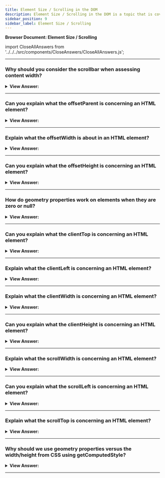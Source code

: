 ```yaml
---
title: Element Size / Scrolling in the DOM
description: Element Size / Scrolling in the DOM is a topic that is covered in this article. - JavaScript Interview Questions & Answers
sidebar_position: 9
sidebar_label: Element Size / Scrolling
---
```


**Browser Document: Element Size / Scrolling**

import CloseAllAnswers from '../../../src/components/CloseAnswers/CloseAllAnswers.js';

<CloseAllAnswers />

---

### Why should you consider the scrollbar when assessing content width?

<details>
  <summary><strong>View Answer:</strong></summary>
  <div>
  <div><strong>Interview Response:</strong> If the scrollbar is 16px wide, then only 300 - 16 = 284px remains, and we should consider it. Some browsers (not all) reserve the space for it by taking it from the content. Our content may look off or overlap if we do not account for the scrollbar width.
    </div><br /><br />

:::note
The width may vary between devices and browsers.
:::

  </div>
</details>

---

### Can you explain what the offsetParent is concerning an HTML element?

<details>
  <summary><strong>View Answer:</strong></summary>
  <div>
  <div><strong>Interview Response:</strong> The HTMLElement.offsetParent read-only property references the element which is the closest (nearest in the containment hierarchy) positioned ancestor element.</div><br />
  <div><strong>Technical Response:</strong> The HTMLElement.offsetParent read-only property references the element that is the closest (nearest in the containment hierarchy) positioned ancestor element. If there is no positioned ancestor element, the nearest ancestor td, th, or table gets returned, or the body if there are no ancestor table elements either. Properties offsetLeft/offsetTop provide x/y coordinates relative to offsetParent upper-left corner. There are several occasions when offsetParent is null including for not shown elements (display:none or not in the document), &#8249;body&#8250; and &#8249;html&#8250;, and elements with `position:fixed`.
  </div><br />
  <div><strong className="codeExample">Code Example:</strong><br /><br />

  <div></div>

```html
<main style="position: relative" id="main">
  <article>
    <div id="example" style="position: absolute; left: 180px; top: 180px">
      ...
    </div>
  </article>
</main>

<script>
  alert(example.offsetParent.id); // main
  alert(example.offsetLeft); // 180 (note: a number, not a string "180px")
  alert(example.offsetTop); // 180
</script>
```

  </div>
  </div>
</details>

---

### Explain what the offsetWidth is about in an HTML element?

<details>
  <summary><strong>View Answer:</strong></summary>
  <div>
  <div><strong>Interview Response:</strong> The HTMLElement.offsetWidth read-only property returns the layout width of an element as an integer.</div><br />
  <div><strong>Technical Response:</strong> The HTMLElement.offsetWidth read-only property returns the layout width of an element as an integer. Typically, offsetWidth gets measured in pixels of the element's CSS width, including any borders, padding, and vertical scrollbars (if rendered). It does not include the width of pseudo-elements such as ::before or ::after. If the element is hidden (for example, by setting style.display on the element or one of its ancestors to "none"), 0 gets returned. offsetWidth and height reflect the total size of the element itself, including the borders.
  </div><br />
  <strong>Syntax: </strong> let intElemOffsetWidth = element.offsetWidth;<br /><br />
  </div>
</details>

---

### Can you explain what the offsetHeight is concerning an HTML element?

<details>
  <summary><strong>View Answer:</strong></summary>
  <div>
  <div><strong>Interview Response:</strong> The HTMLElement.offsetHeight read-only property returns the height of an element, including vertical padding and borders, as an integer.</div><br />
  <div><strong>Technical Response:</strong> The HTMLElement.offsetHeight read-only property returns the height of an element, including vertical padding and borders, as an integer. Typically, offsetHeight gets measured in pixels of the element's CSS height, including any borders, padding, and horizontal scrollbars (if rendered). It does not include the height of pseudo-elements such as, ::before or ::after. The measurement includes total linear content height for the document body object instead of the element's CSS height. Floated elements extending below other linear content get ignored. If the element is hidden (for example, by setting style.display on the element or one of its ancestors to "none"), 0 gets returned. offsetWidth and height reflect the total size of the element itself, including the borders.
  </div><br />
  <strong>Syntax: </strong> let intElemOffsetHeight = element.offsetHeight;<br /><br />
  </div>
</details>

---

### How do geometry properties work on elements when they are zero or null?

<details>
  <summary><strong>View Answer:</strong></summary>
  <div>
  <div><strong>Interview Response:</strong> Geometry properties are calculated only for displayed elements. If an element (or any of its ancestors) has display:none or isn’t in the document, then all geometry properties are zero (or null for offsetParent).</div><br />
  <div><strong>Technical Response:</strong> Geometry properties only get calculated for visible items. All geometry properties are zero if an element (or any of its predecessors) has display:none or isn't in the document (or null for offsetParent). For example, if we built an element but haven't yet added it to the page, offsetParent is null and offsetWidth, and offsetHeight is 0; or if it (or its predecessor) has display:none. We may determine whether an element gets hidden by examining whether the offsetWidth and offsetHeight are null and returning true in check.
  </div><br />
  <div><strong className="codeExample">Code Example:</strong><br /><br />

  <div></div>

```js
function isHidden(elem) {
  return !elem.offsetWidth && !elem.offsetHeight;
}
```

  </div>
  </div>
</details>

---

### Can you explain what the clientTop is concerning an HTML element?

<details>
  <summary><strong>View Answer:</strong></summary>
  <div>
  <div><strong>Interview Response:</strong> Inside the element, we have the borders, the width of the top border of an element in pixels. It is a read-only, integer property of the element.</div><br />
  <div><strong>Technical Response:</strong> Inside the element, we have the borders, the width of the top border of an element in pixels. It is a read-only, integer property of the element. All that lies between the two locations (offsetTop and client area top) is the element's border. This outcome is because the offsetTop indicates the top of the border (not the margin). At the same time, the client area starts immediately below the border (client area includes padding.) Therefore, the clientTop value will always equal the integer portion of the .getComputedStyle() value for "border-top-width". (Actually might be Math.round(parseFloat()).) For example, if the computed "border-top-width" is zero, then clientTop is zero. These properties are not border width/height, but relative coordinates of the inner side from the outer side.
  </div><br />
  <strong>Syntax: </strong> let top = element.clientTop;<br /><br />
  </div>
</details>

---

### Explain what the clientLeft is concerning an HTML element?

<details>
  <summary><strong>View Answer:</strong></summary>
  <div>
  <div><strong>Interview Response:</strong> The limits are the width of an element's left boundary in pixels contained within the element. It contains the width of the vertical scrollbar if the element's text orientation is right–to–left, and an overflow occurs, resulting in the display of a left vertical scrollbar. ClientLeft does not contain the left margin or padding, and it is a read-only attribute.
    </div><br />
  <strong>Syntax: </strong> let left = element.clientLeft;<br /><br />

:::note
These are not border widths and heights, but relative coordinates of the inner and outer sides. This behavior is apparent when the scrollbar is on the left, and RTL (right to left) languages, such as Hebrew or Arabic. The scrollbar gets pushed to the left as part of their specification.
:::

  </div>
</details>

---

### Explain what the clientWidth is concerning an HTML element?

<details>
  <summary><strong>View Answer:</strong></summary>
  <div>
  <div><strong>Interview Response:</strong> The Element.clientWidth property is zero for inline elements and elements with no CSS; otherwise, it's the inner width of an element in pixels. It includes padding but excludes borders, margins, and vertical scrollbars (if present). When clientWidth is applied to the root element (the &#8249;html&#8250; element), (or on &#8249;body&#8250; if the document is in quirks mode), the width of the viewport (excluding any scrollbar) is returned.
    </div><br />
  <strong>Syntax: </strong> let intElemClientWidth = element.clientWidth;<br /><br />
  </div>
</details>

---

### Can you explain what the clientHeight is concerning an HTML element?

<details>
  <summary><strong>View Answer:</strong></summary>
  <div>
  <div><strong>Interview Response:</strong> The Element.clientHeight read-only property is zero for elements with no CSS or inline layout boxes; otherwise, it's the inner height of an element in pixels. It includes padding but excludes borders, margins, and horizontal scrollbars (if present). clientHeight can be calculated as: CSS height + CSS padding - height of horizontal scrollbar (if present). When clientHeight is applied to the root element (the &#8249;html&#8250; element), (or on &#8249;body&#8250; if the document is in quirks mode), it returns the viewport's height (excluding any scrollbars).
    </div><br />
  <strong>Syntax: </strong> let intElemClientHeight = element.clientHeight;<br /><br />
  </div>
</details>

---

### Explain what the scrollWidth is concerning an HTML element?

<details>
  <summary><strong>View Answer:</strong></summary>
  <div>
  <div><strong>Interview Response:</strong> The Element.scrollWidth read-only property measures the width of an element's content, including content not visible on the screen due to overflow. The scrollWidth value equals the minimum width the element would require to fit all the content in the viewport without using a horizontal scrollbar.
    </div><br />
  <strong>Syntax: </strong> let xScrollWidth = element.scrollWidth<br /><br />

:::note
The width gets measured the same way as clientWidth: it includes the element's padding but not its border, margin, or vertical scrollbar (if present). It can also include the width of pseudo-elements such as ::before or ::after. If the element's content can fit without a need for a horizontal scrollbar, its scrollWidth is equal to clientWidth.
:::

  </div>
</details>

---

### Can you explain what the scrollLeft is concerning an HTML element?

<details>
  <summary><strong>View Answer:</strong></summary>
  <div>
  <div><strong>Interview Response:</strong> The Element.scrollLeft property gets or sets the number of pixels where an element's content scrolls from its left edge. If the element's direction is RTL (right-to-left), then scrollLeft is 0 when the scrollbar is at its rightmost position (at the start of the scrolled content) and then increasingly negative as you scroll towards the end of the content. On systems using display scaling, scrollLeft may give you a decimal value.
    </div><br />
  <strong>Syntax: </strong> let sLeft = element.scrollLeft;<br /><br />
  </div>
</details>

---

### Explain what the scrollTop is concerning an HTML element?

<details>
  <summary><strong>View Answer:</strong></summary>
  <div>
  <div><strong>Interview Response:</strong> The Element.scrollTop property gets or sets the number of pixels where an element's content scrolls vertically. An element's scrollTop value measures the distance from its top to its topmost visible content. When an element's content does not generate a vertical scrollbar, its scrollTop value is 0. When scrollTop gets used on the root element (the &#8249;html&#8250; element), the scrollY of the window returns.
    </div><br />
  <strong>Syntax: </strong> let intElemScrollTop = someElement.scrollTop;<br /><br />
  </div>
</details>

---

### Why should we use geometry properties versus the width/height from CSS using getComputedStyle?

<details>
  <summary><strong>View Answer:</strong></summary>
  <div>
  <div><strong>Interview Response:</strong> First, CSS width/height depends on another property: box-sizing that defines “what is” CSS width and height. A change in box-sizing for CSS purposes may break such JavaScript. Second, CSS width/height may get set to auto. From the CSS standpoint, width:auto is perfectly normal, but we need an exact size in pixels in JavaScript that we can use in calculations. So, in this case, CSS width is useless. And there is one more reason: a scrollbar. Sometimes the code that works fine without a scrollbar becomes buggy because a scrollbar takes the space from the content in some browsers. So, the actual width available for the content is less than the CSS width. And clientWidth/clientHeight take that into account. Another issue is browser inconsistencies with returned values. Some browsers like Firefox do not account for the scrollbar in their calculations for the width of an element.
    </div><br />

:::note
The described difference is only about reading getComputedStyle(...) width from JavaScript. Visually, everything is correct.
:::

  </div>
</details>

---
